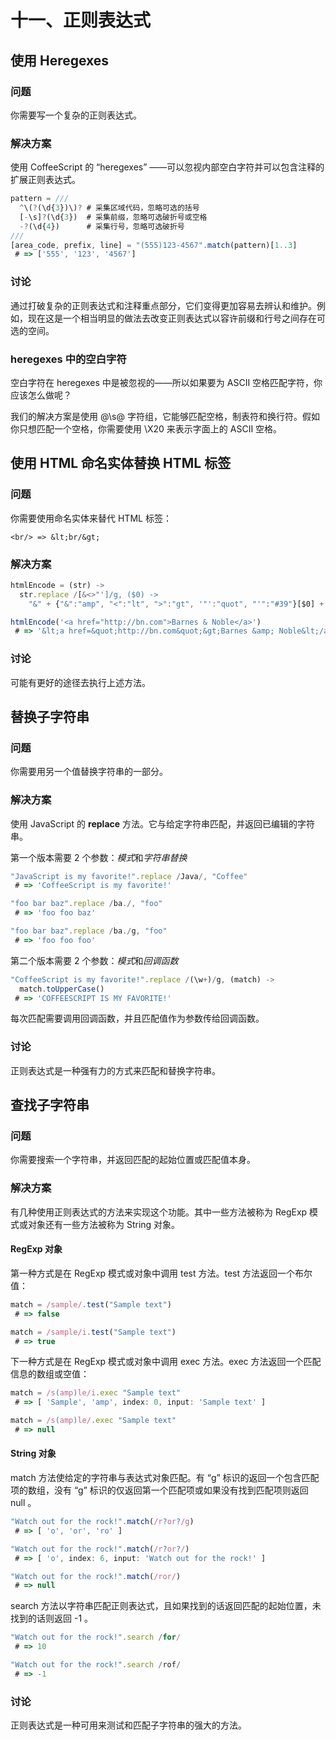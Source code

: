 # 十一、正则表达式

## 使用 Heregexes

### 问题

你需要写一个复杂的正则表达式。

### 解决方案

使用 CoffeeScript 的 “heregexes” ——可以忽视内部空白字符并可以包含注释的扩展正则表达式。

```js
pattern = ///
  ^\(?(\d{3})\)? # 采集区域代码，忽略可选的括号
  [-\s]?(\d{3})  # 采集前缀，忽略可选破折号或空格
  -?(\d{4})      # 采集行号，忽略可选破折号
///
[area_code, prefix, line] = "(555)123-4567".match(pattern)[1..3]
 # => ['555', '123', '4567']
```

### 讨论

通过打破复杂的正则表达式和注释重点部分，它们变得更加容易去辨认和维护。例如，现在这是一个相当明显的做法去改变正则表达式以容许前缀和行号之间存在可选的空间。

### heregexes 中的空白字符

空白字符在 heregexes 中是被忽视的——所以如果要为 ASCII 空格匹配字符，你应该怎么做呢？

我们的解决方案是使用 @\s@ 字符组，它能够匹配空格，制表符和换行符。假如你只想匹配一个空格，你需要使用 \X20 来表示字面上的 ASCII 空格。

## 使用 HTML 命名实体替换 HTML 标签

### 问题

你需要使用命名实体来替代 HTML 标签：

`<br/> => &lt;br/&gt;`

### 解决方案

```js
htmlEncode = (str) ->
  str.replace /[&<>"']/g, ($0) ->
    "&" + {"&":"amp", "<":"lt", ">":"gt", '"':"quot", "'":"#39"}[$0] + ";"

htmlEncode('<a href="http://bn.com">Barnes & Noble</a>')
 # => '&lt;a href=&quot;http://bn.com&quot;&gt;Barnes &amp; Noble&lt;/a&gt;'
```

### 讨论

可能有更好的途径去执行上述方法。

## 替换子字符串

### 问题

你需要用另一个值替换字符串的一部分。

### 解决方案

使用 JavaScript 的 **replace** 方法。它与给定字符串匹配，并返回已编辑的字符串。

第一个版本需要 2 个参数：*模式*和*字符串替换*

```js
"JavaScript is my favorite!".replace /Java/, "Coffee"
 # => 'CoffeeScript is my favorite!'

"foo bar baz".replace /ba./, "foo"
 # => 'foo foo baz'

"foo bar baz".replace /ba./g, "foo"
 # => 'foo foo foo'
```

第二个版本需要 2 个参数：*模式*和*回调函数*

```js
"CoffeeScript is my favorite!".replace /(\w+)/g, (match) ->
  match.toUpperCase()
 # => 'COFFEESCRIPT IS MY FAVORITE!'
```

每次匹配需要调用回调函数，并且匹配值作为参数传给回调函数。

### 讨论

正则表达式是一种强有力的方式来匹配和替换字符串。

## 查找子字符串

### 问题

你需要搜索一个字符串，并返回匹配的起始位置或匹配值本身。

### 解决方案

有几种使用正则表达式的方法来实现这个功能。其中一些方法被称为 RegExp 模式或对象还有一些方法被称为 String 对象。

#### RegExp 对象

第一种方式是在 RegExp 模式或对象中调用 test 方法。test 方法返回一个布尔值：

```js
match = /sample/.test("Sample text")
 # => false

match = /sample/i.test("Sample text")
 # => true
```

下一种方式是在 RegExp 模式或对象中调用 exec 方法。exec 方法返回一个匹配信息的数组或空值：

```js
match = /s(amp)le/i.exec "Sample text"
 # => [ 'Sample', 'amp', index: 0, input: 'Sample text' ]

match = /s(amp)le/.exec "Sample text"
 # => null
```

#### String 对象

match 方法使给定的字符串与表达式对象匹配。有 “g” 标识的返回一个包含匹配项的数组，没有 “g” 标识的仅返回第一个匹配项或如果没有找到匹配项则返回 null 。

```js
"Watch out for the rock!".match(/r?or?/g)
 # => [ 'o', 'or', 'ro' ]

"Watch out for the rock!".match(/r?or?/)
 # => [ 'o', index: 6, input: 'Watch out for the rock!' ]

"Watch out for the rock!".match(/ror/)
 # => null
```

search 方法以字符串匹配正则表达式，且如果找到的话返回匹配的起始位置，未找到的话则返回 -1 。

```js
"Watch out for the rock!".search /for/
 # => 10

"Watch out for the rock!".search /rof/
 # => -1
```

### 讨论

正则表达式是一种可用来测试和匹配子字符串的强大的方法。